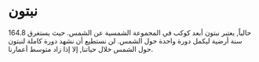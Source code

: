 # نبتون

حالياً, يعتبر نبتون أبعد كوكب في المجموعة الشمسية عن الشمس. حيث يستغرق 164.8 سنة
أرضية ليكمل دورة واحدة حول الشمس. لن نستطيع أن نشهد دورة كاملة لنبتون حول الشمس
خلال حياتنا, إلا إذا زاد متوسط أعمارنا.
